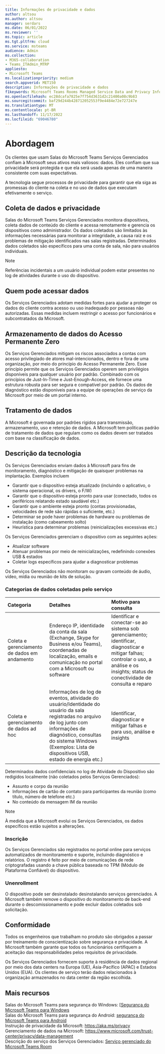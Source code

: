 ```yaml
---
title: Informações de privacidade e dados
author: altsou
ms.author: altsou
manager: serdars
ms.date: 06/01/2022
ms.reviewer: ''
ms.topic: article
ms.tgt.pltfrm: cloud
ms.service: msteams
audience: Admin
ms.collection:
- M365-collaboration
- Teams_ITAdmin_MTRP
appliesto:
- Microsoft Teams
ms.localizationpriority: medium
search.appverid: MET150
description: Informações de privacidade e dados
f1keywords: Microsoft Teams Rooms Managed Service Data and Privacy Information
ms.openlocfilehash: ec28dcafa7825e7f754d3631d2c21400a08c9b83
ms.sourcegitcommit: baf29d244b428712052553f9e4484e72e727247e
ms.translationtype: MT
ms.contentlocale: pt-BR
ms.lasthandoff: 11/17/2022
ms.locfileid: "69046780"
---
```

# <a name="approach"></a>Abordagem

Os clientes que usam Salas do Microsoft Teams Serviços Gerenciados confiam à Microsoft seus ativos mais valiosos: dados. Eles confiam que sua privacidade será protegida e que ela será usada apenas de uma maneira consistente com suas expectativas.

A tecnologia segue processos de privacidade para garantir que ela siga as promessas do cliente na coleta e no uso de dados que executam efetivamente o serviço.
## <a name="data-collection-and-privacy"></a>Coleta de dados e privacidade

 Salas do Microsoft Teams Serviços Gerenciados monitora dispositivos, coleta dados de conteúdo do cliente e acessa remotamente e gerencia os dispositivos como administrador. Os dados coletados são limitados às informações necessárias para monitorar a integridade, a causa raiz e os problemas de mitigação identificados nas salas registradas. Determinados dados coletados são específicos para uma conta de sala, não para usuários individuais.

> [!Note]
> Referências incidentais a um usuário individual podem estar presentes no log de atividades durante o uso do dispositivo.

## <a name="who-can-access-data"></a>Quem pode acessar dados

Os Serviços Gerenciados adotam medidas fortes para ajudar a proteger os dados do cliente contra acesso ou uso inadequado por pessoas não autorizadas. Essas medidas incluem restringir o acesso por funcionários e subcontratados da Microsoft.

## <a name="zero-standing-access-data-storage"></a>Armazenamento de dados do Acesso Permanente Zero

Os Serviços Gerenciados mitigam os riscos associados a contas com acesso privilegiado de atores mal-intencionados, dentro e fora de uma organização, por meio do princípio do Acesso Permanente Zero. Esse princípio permite que os Serviços Gerenciados operem sem privilégios disponíveis para qualquer usuário por padrão. Combinado com os princípios de Just-In-Time e Just-Enough-Access, ele fornece uma estrutura robusta para ser segura e compatível por padrão. Os dados de diagnóstico estão disponíveis para a equipe de operações de serviço da Microsoft por meio de um portal interno.

## <a name="data-handling"></a>Tratamento de dados

A Microsoft é governada por padrões rígidos para transmissão, armazenamento, uso e retenção de dados. A Microsoft tem políticas padrão de tratamento de dados que regulam como os dados devem ser tratados com base na classificação de dados.

## <a name="technology-description"></a>Descrição da tecnologia

Os Serviços Gerenciados enviam dados à Microsoft para fins de monitoramento, diagnóstico e mitigação de quaisquer problemas na implantação. Exemplos incluem

- Garantir que o dispositivo esteja atualizado (incluindo o aplicativo, o sistema operacional, os drivers, o F/W)
- Garantir que o dispositivo esteja pronto para usar (conectado, todos os periféricos relatando estado saudável etc.)
- Garantir que o ambiente esteja pronto (contas provisionadas, velocidades de rede são rápidas o suficiente, etc.)
- Determinar se pode haver problemas de hardware ou problemas de instalação (como cabeamento solto)
- Heurística para determinar problemas (reinicializações excessivas etc.)

Os Serviços Gerenciados gerenciam o dispositivo com as seguintes ações:

- Atualizar software
- Atenuar problemas por meio de reinicializações, redefinindo conexões USB & estados
- Coletar logs específicos para ajudar a diagnosticar problemas

Os Serviços Gerenciados não monitoram ou gravam conteúdo de áudio, vídeo, mídia ou reunião de kits de solução.

### <a name="service-collected-data-categories"></a>Categorias de dados coletadas pelo serviço
 
|Categoria|Detalhes|Motivo para consulta|
| :- | :- | :- |
|Coleta e gerenciamento de dados em andamento|Endereço IP, identidade da conta da sala (Exchange, Skype for Business e/ou Teams), coordenadas de localização, emails e comunicação no portal com a Microsoft ou software|Identificar e conectar-se ao sistema sob gerenciamento; identificar, diagnosticar e mitigar falhas; controlar o uso, a análise e os insights; status de conectividade de consulta e reparo|
|Coleta e gerenciamento de dados ad hoc|Informações de log de eventos, atividade do usuário/Identidade do usuário da sala registradas no arquivo de log junto com informações de diagnóstico, consultas do sistema Windows (Exemplos: Lista de dispositivos USB, estado de energia etc.)|Identificar, diagnosticar e mitigar falhas e para uso, análise e insights|

Determinados dados confidenciais no log de Atividade do Dispositivo são redigidos localmente (não coletados pelos Serviços Gerenciados):

- Assunto e corpo da reunião
- Informações de cartão de contato para participantes da reunião (como título, número de telefone etc.)
- No conteúdo da mensagem IM da reunião

> [!NOTE]
> À medida que a Microsoft evolui os Serviços Gerenciados, os dados específicos estão sujeitos a alterações.

### <a name="enrollment"></a>Inscrição

Os Serviços Gerenciados são registrados no portal online para serviços automatizados de monitoramento e suporte, incluindo diagnóstico e relatórios. O registro é feito por meio de comunicações de rede criptografadas usando a chave pública baseada no TPM (Módulo de Plataforma Confiável) do dispositivo.

### <a name="unenrollment"></a>Unenrollment

O dispositivo pode ser desinstalado desinstalando serviços gerenciados. A Microsoft também remove o dispositivo do monitoramento de back-end durante o descomissionamento e pode excluir dados coletados sob solicitação.
## <a name="compliance"></a>Conformidade

Todos os engenheiros que trabalham no produto são obrigados a passar por treinamento de conscientização sobre segurança e privacidade. A Microsoft também garante que todos os funcionários certifiquem a aceitação das responsabilidades pelos requisitos de privacidade.

Os Serviços Gerenciados fornecem suporte à residência de dados regional por meio dos data centers na Europa (UE), Ásia-Pacífico (APAC) e Estados Unidos (EUA). Os clientes de serviço terão dados relacionados à organização armazenados no data center da região escolhida.

## <a name="more-resources"></a>Mais recursos

Salas do Microsoft Teams para segurança do Windows: [[Segurança do Microsoft Teams para Windows](/microsoftteams/rooms/security-windows) \
Salas do Microsoft Teams para segurança do Android: [segurança do Microsoft Teams para Android](/microsoftteams/rooms/security-android) \
Instrução de privacidade da Microsoft: https://aka.ms/privacy \
Gerenciamento de dados na Microsoft: https://www.microsoft.com/trust-center/privacy/data-management \
Descrição do serviço dos Serviços Gerenciados: [Serviço gerenciado do Microsoft Teams Room](rooms-pro-management.md)
